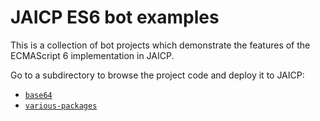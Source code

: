 # JAICP ES6 bot examples

This is a collection of bot projects which demonstrate the features of the ECMAScript 6 implementation in JAICP.

Go to a subdirectory to browse the project code and deploy it to JAICP:

- [`base64`](./base64/)
- [`various-packages`](./various-packages/)
